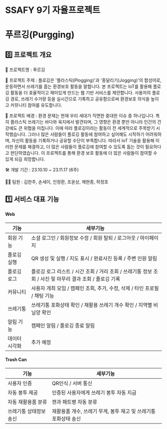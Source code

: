 # SSAFY 9기 자율프로젝트

# 푸르깅(Purgging)

## **0️⃣ 프로젝트 개요**

🎈 프로젝트명 : 푸르깅

📌 프로젝트 주제 : 플로깅은 '플라스틱(Plogging)'과 '종달리기(Jogging)'의 합성어로, 운동하면서 쓰레기를 줍는 환경보호 활동을 말합니다. 본 프로젝트는 IoT를 활용해 플로깅 활동을 더 효율적이고 재미있게 만드는 웹 기반 서비스를 제안합니다. 사용자의 플로깅 경로, 쓰레기 수거량 등을 실시간으로 기록하고 공유함으로써 환경보호 의식을 높이고 커뮤니티 참여를 유도합니다.

📌 프로젝트 배경 : 환경 문제는 현재 우리 세대가 직면한 중대한 이슈 중 하나입니다. 특히 플라스틱 쓰레기는 바다와 육지에서 발견되며, 그 영향은 환경 뿐만 아니라 인간의 건강에도 큰 위협을 미칩니다. 이에 따라 플로깅이라는 활동이 전 세계적으로 주목받기 시작했습니다. 그러나 많은 사람들이 플로깅 활동에 참여하고 싶어해도 시작하기 어려워하며, 자신의 활동을 기록하거나 공유할 수단이 부족합니다. 따라서 IoT 기술을 활용해 이러한 문제를 해결하고, 더 많은 사람들이 플로깅에 참여할 수 있도록 돕는 것이 필요하다고 판단하였습니다. 이 프로젝트를 통해 환경 보호 활동에 더 많은 사람들이 참여할 수 있게 되길 희망합니다.

🛠 개발 기간 : 23.10.10 ~ 23.11.17 (6주)

🧑🏻 팀원 : 김한주, 손세이, 인정환, 조윤상, 채현종, 하정호

## **1️⃣ 서비스 대표 기능**

<h4>Web</h4>

| 기능               | 세부기능                                                     |
| ------------------ | ------------------------------------------------------------ |
| 회원 기능          | 소셜 로그인 / 회원정보 수정 / 회원 탈퇴 / 로그아웃 / 마이페이지 |
| 플로깅 실행        | QR 생성 및 실행 / 지도 표시 / 완료사진 등록 / 주변 인원 알림 |
| 플로깅 로그          | 플로깅 로그 리스트 / 시간 조회 / 거리 조회 / 쓰레기통 정보 조회 / 사진 및 마무리 결과 조회 / 플로깅 기록 |
| 커뮤니티      | 사용자 개최 모임 / 캠페인 조회, 추가, 수정, 삭제 / 타인 프로필 / 채팅 기능 |
| 쓰레기통         | 쓰레기통 포화상태 확인 / 재활용 쓰레기 개수 확인 / 지역별 비닐양 확인 |
| 알림 기능 | 캠페인 알림 / 플로깅 종료 알림 | 
| 데이터 시각화          | 추가 예정 |


<h4>Trash Can</h4>

| 기능             | 세부기능                                      |
| ---------------- | --------------------------------------------- |
| 사용자 인증      | QR인식 / 서버 통신                          |
| 자동 봉투 제공 | 인증된 사용자에게 쓰레기 봉투 자동 지급 |
| 자동 재활용품 분류 | 캔과 패트병 자동 분류 |
| 쓰레기통 상태정보 송신 | 재활용품 개수, 쓰레기 무게, 봉투 재고 및 쓰레기통 포화상태 송신 |